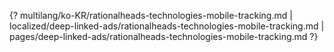 {? multilang/ko-KR/rationalheads-technologies-mobile-tracking.md | localized/deep-linked-ads/rationalheads-technologies-mobile-tracking.md | pages/deep-linked-ads/rationalheads-technologies-mobile-tracking.md ?}
